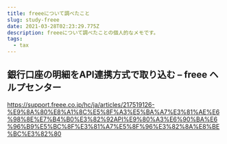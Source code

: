 ```yaml
---
title: freeeについて調べたこと
slug: study-freee
date: 2021-03-28T02:23:29.775Z
description: freeeについて調べたことの個人的なメモです。
tags:
  - tax
---
```

## 銀行口座の明細をAPI連携方式で取り込む &ndash; freee ヘルプセンター

<https://support.freee.co.jp/hc/ja/articles/217519126-%E9%8A%80%E8%A1%8C%E5%8F%A3%E5%BA%A7%E3%81%AE%E6%98%8E%E7%B4%B0%E3%82%92API%E9%80%A3%E6%90%BA%E6%96%B9%E5%BC%8F%E3%81%A7%E5%8F%96%E3%82%8A%E8%BE%BC%E3%82%80>